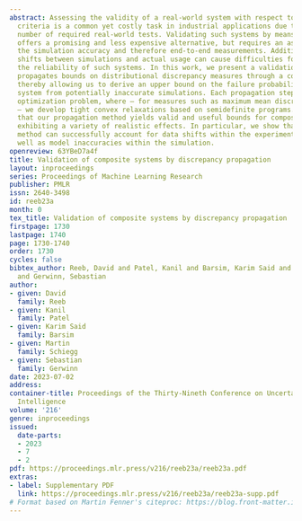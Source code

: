 ```yaml
---
abstract: Assessing the validity of a real-world system with respect to given quality
  criteria is a common yet costly task in industrial applications due to the vast
  number of required real-world tests. Validating such systems by means of simulation
  offers a promising and less expensive alternative, but requires an assessment of
  the simulation accuracy and therefore end-to-end measurements. Additionally, covariate
  shifts between simulations and actual usage can cause difficulties for estimating
  the reliability of such systems. In this work, we present a validation method that
  propagates bounds on distributional discrepancy measures through a composite system,
  thereby allowing us to derive an upper bound on the failure probability of the real
  system from potentially inaccurate simulations. Each propagation step entails an
  optimization problem, where – for measures such as maximum mean discrepancy (MMD)
  – we develop tight convex relaxations based on semidefinite programs. We demonstrate
  that our propagation method yields valid and useful bounds for composite systems
  exhibiting a variety of realistic effects. In particular, we show that the proposed
  method can successfully account for data shifts within the experimental design as
  well as model inaccuracies within the simulation.
openreview: 63YBeD7a4f
title: Validation of composite systems by discrepancy propagation
layout: inproceedings
series: Proceedings of Machine Learning Research
publisher: PMLR
issn: 2640-3498
id: reeb23a
month: 0
tex_title: Validation of composite systems by discrepancy propagation
firstpage: 1730
lastpage: 1740
page: 1730-1740
order: 1730
cycles: false
bibtex_author: Reeb, David and Patel, Kanil and Barsim, Karim Said and Schiegg, Martin
  and Gerwinn, Sebastian
author:
- given: David
  family: Reeb
- given: Kanil
  family: Patel
- given: Karim Said
  family: Barsim
- given: Martin
  family: Schiegg
- given: Sebastian
  family: Gerwinn
date: 2023-07-02
address:
container-title: Proceedings of the Thirty-Nineth Conference on Uncertainty in Artificial
  Intelligence
volume: '216'
genre: inproceedings
issued:
  date-parts:
  - 2023
  - 7
  - 2
pdf: https://proceedings.mlr.press/v216/reeb23a/reeb23a.pdf
extras:
- label: Supplementary PDF
  link: https://proceedings.mlr.press/v216/reeb23a/reeb23a-supp.pdf
# Format based on Martin Fenner's citeproc: https://blog.front-matter.io/posts/citeproc-yaml-for-bibliographies/
---
```

